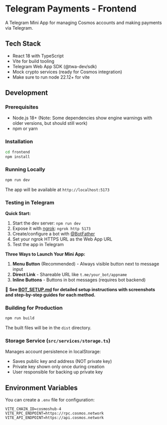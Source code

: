# Telegram Payments - Frontend

A Telegram Mini App for managing Cosmos accounts and making payments via Telegram.

## Tech Stack

- React 18 with TypeScript
- Vite for build tooling
- Telegram Web App SDK (@twa-dev/sdk)
- Mock crypto services (ready for Cosmos integration)
- Make sure to run node 22.12+ for vite

## Development

### Prerequisites

- Node.js 18+ (Note: Some dependencies show engine warnings with older versions, but should still work)
- npm or yarn

### Installation

```bash
cd frontend
npm install
```

### Running Locally

```bash
npm run dev
```

The app will be available at `http://localhost:5173`

### Testing in Telegram

**Quick Start:**

1. Start the dev server: `npm run dev`
2. Expose it with [ngrok](https://ngrok.com/): `ngrok http 5173`
3. Create/configure a bot with [@BotFather](https://t.me/botfather)
4. Set your ngrok HTTPS URL as the Web App URL
5. Test the app in Telegram

**Three Ways to Launch Your Mini App:**

1. **Menu Button** (Recommended) - Always visible button next to message input
2. **Direct Link** - Shareable URL like `t.me/your_bot/appname`
3. **Inline Buttons** - Buttons in bot messages (requires bot backend)

📖 **See [BOT_SETUP.md](BOT_SETUP.md) for detailed setup instructions with screenshots and step-by-step guides for each method.**

### Building for Production

```bash
npm run build
```

The built files will be in the `dist` directory.

### Storage Service (`src/services/storage.ts`)

Manages account persistence in localStorage:

- Saves public key and address (NOT private key)
- Private key shown only once during creation
- User responsible for backing up private key

## Environment Variables

You can create a `.env` file for configuration:

```env
VITE_CHAIN_ID=cosmoshub-4
VITE_RPC_ENDPOINT=https://rpc.cosmos.network
VITE_API_ENDPOINT=https://api.cosmos.network
```
